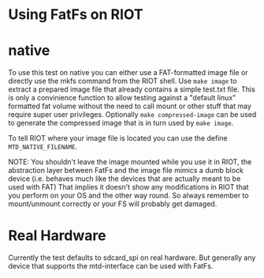 Using FatFs on RIOT
=======================================

# native

To use this test on native you can either use a FAT-formatted image file or
directly use the mkfs command from the RIOT shell. Use `make image` to extract
a prepared image file that already contains a simple test.txt file. This is
only a convinience function to allow testing against a "default linux"
formatted fat volume without the need to call mount or other stuff that may
require super user privileges. Optionally `make compressed-image` can be used
to generate the compressed image that is in turn used by `make image`.

To tell RIOT where your image file is located you can use the define
`MTD_NATIVE_FILENAME`.

NOTE: You shouldn't leave the image mounted while you use it in RIOT, the
abstraction layer between FatFs and the image file mimics a dumb block device
(i.e. behaves much like the devices that are actually meant to be used with
FAT) That implies it doesn't show any modifications in RIOT that you perform on
your OS and the other way round. So always remember to mount/unmount correctly
or your FS will probably get damaged.

# Real Hardware

Currently the test defaults to sdcard_spi on real hardware. But generally any
device that supports the mtd-interface can be used with FatFs.
